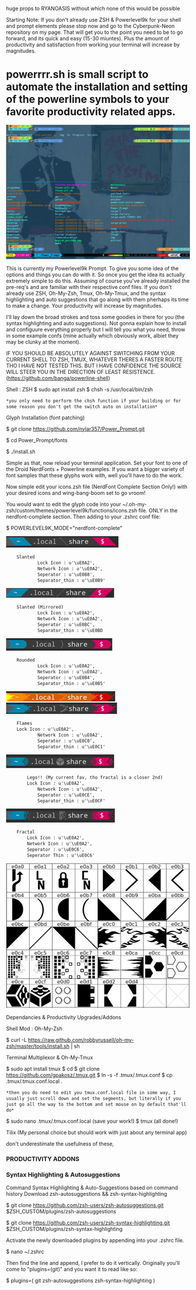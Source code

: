 huge props to RYANOASIS without which none of this would be possible 

Starting Note:  If you don't already use ZSH & Powerlevel9k for your shell and prompt elements please stop now and go to the Cyberpunk-Neon repository on my page.  That will get you to the point you need to be to go forward, and its quick and easy (15-30 miuntes).  Plus the amount of productivity and satisfaction from working your terminal will increase by magnitudes.

# powerrrr.sh is  small script to automate the installation and setting of the powerline symbols to your favorite productivity related apps.

![preview](img/Terminal_Photo.png)

This is currently my Powerlevel9k Prompt.  To give you some idea of the options and things you can do with it.
So once you get the idea its actually extremely simple to do this.  Assuming of course you've already installed the pre-req's and are familiar with their respective conf files.  If you don't already use ZSH, Oh-My-Zsh, Tmux, Oh-My-Tmux, and the syntax highlighting and auto suggestions that go along with them pherhaps its time to make a change.  Your productivity will increase by magnitudes.  

I'll lay down the broad strokes and toss some goodies in there for you (the syntax highlighting and auto suggestions).  Not gonna explain how to install and configuure everything properly but I will tell you what you need, throw in some example confs (mine actually which obviously work, albiet they may be clunky at the moment).  

IF YOU SHOULD BE ABSOLUTELY AGAINST SWITCHING FROM  YOUR CURRENT SHELL TO ZSH, TMUX, WHATEVER THERES A FASTER ROUTE THO I HAVE NOT TESTED THIS.  BUT I HAVE CONFIDENCE THE SOURCE WILL STEER YOU IN THE DIRECTION OF LEAST RESISTENCE.
(https://github.com/banga/powerline-shell)

Shell : ZSH
$ sudo apt install zsh 
$ chsh -s /usr/local/bin/zsh

	*you only need to perform the chsh function if your building or for some reason you don't get the switch auto on installation*


Glyph Installation (font patching)

$ git clone https://github.com/nylar357/Power_Prompt.git

$ cd Power_Prompt/fonts

$ ./install.sh

Simple as that, now reload your terminal application.  Set your font to one of the Droid NerdFonts + Powerline examples.  If you want a bigger variety of font samples that these glyphs work with, well you'll have to do the work.  

Now simple edit your icons.zsh file (NerdFont Complete Section Only!) with your desired icons and wing-bang-boom set to go vroom!

You would want to edit the glyph code into your ~/.oh-my-zsh/custom/themes/powerlevel9k/functions/icons.zsh file.  ONLY in the nerdfont-complete section.  Then adding to your .zshrc conf file: 

$ POWERLEVEL9K_MODE="nerdfont-complete"



![preview](img/original_slanted.png) 
		
		Slanted
                Lock Icon : u'\uE0A2',
                Network Icon : u'\uE0A2',
                Seperator : u'\uE0B8',
                Separator_thin : u'\uE0B9'

![preview](img/slanted2.png)        
		
		Slanted (Mirrored)
                Lock Icon : u'\uE0A2',
                Network Icon : u'\uE0A2',
                Seperator : u'\uE0BC',
                Separator_thin : u'\uE0BD

![preview](img/rounded.png)        
	
		Rounded
                Lock Icon : u'\uE0A2',
                Network Icon : u'\uE0A2',
                Seperator : u'\uE0B4',
                Separator_thin : u'\uE0B5'


![preview](img/flame1.png)
![preview](img/flame2.png)
		
		Flames
		Lock Icon : u'\uE0A2',
                Network Icon : u'\uE0A2',
                Seperator : u'\uE0C0',
               	Separator_thin : u'\uE0C1'
		
		
![preview](img/lego.png)

       		Lego!! (My current fav, tho fractal is a closer 2nd)
        	Lock Icon : u'\uE0A2',
                Network Icon : u'\uE0A2',
                Seperator : u'\uE0CE',
                Separator_thin : u'\uE0CF'


![preview](img/fractal.png)
		
		Fractal
        	Lock Icon : u'\uE0A2',
        	Network Icon : u'\uE0A2',
        	Seperator : u'\uE0C6',
        	Seperator Thin : u'\uE0C6'
        



![preview](img/fontforge.png)

Dependancies & Productivity Upgrades/Addons

Shell Mod : Oh-My-Zsh

$ curl -L https://raw.github.com/robbyrussell/oh-my-zsh/master/tools/install.sh | sh

Terminal Multiplexor & Oh-My-Tmux

$ sudo apt install tmux
$ cd
$ git clone https://github.com/gpakosz/.tmux.git
$ ln -s -f .tmux/.tmux.conf
$ cp .tmux/.tmux.conf.local .	

	*then you do need to edit you tmux.conf.local file in some way, I usually just scroll down and set the segments, but literally if you just go all the way to the bottom and set mouse on by default that'll do*

$ sudo nano .tmux/.tmux.conf.local (save your work!)
$ tmux (all done!)

Tilix (My personal choice but should work with just about any terminal app)

don't underestimate the usefulness of these, 

###	     PRODUCTIVITY ADDONS           ###
### Syntax Highlighting & Autosuggestions ###

Command Syntax Highlighting & Auto-Suggestions based on command history
Download zsh-autosuggestions && zsh-syntax-highlighting

$ git clone https://github.com/zsh-users/zsh-autosuggestions.git $ZSH_CUSTOM/plugins/zsh-autosuggestions

$ git clone https://github.com/zsh-users/zsh-syntax-highlighting.git $ZSH_CUSTOM/plugins/zsh-syntax-highlighting

Activate the newly downloaded plugins by appending into your .zshrc file.

$ nano ~/.zshrc		

Then find the line and append, I prefer to do it vertically.  Originally you'll come to "plugins=(git)" and you want it to read like so:

$ plugins=(
git
zsh-autosuggestions
zsh-syntax-highlighting
)

